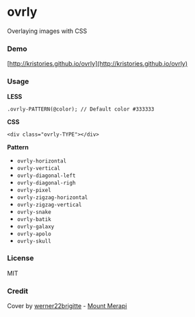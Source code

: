 # ovrly

Overlaying images with CSS

### Demo

[http://kristories.github.io/ovrly](http://kristories.github.io/ovrly)


### Usage

**LESS**

    .ovrly-PATTERN(@color); // Default color #333333
    
**CSS**

    <div class="ovrly-TYPE"></div>
    
**Pattern**

- `ovrly-horizontal`
- `ovrly-vertical`
- `ovrly-diagonal-left`
- `ovrly-diagonal-righ`
- `ovrly-pixel`
- `ovrly-zigzag-horizontal`
- `ovrly-zigzag-vertical`
- `ovrly-snake`
- `ovrly-batik`
- `ovrly-galaxy`
- `ovrly-apolo`
- `ovrly-skull`


### License

MIT

### Credit

Cover by [werner22brigitte](http://pixabay.com/en/users/werner22brigitte-5337/) - [Mount Merapi](http://pixabay.com/en/mount-merapi-volcano-indonesia-lava-113620/)
